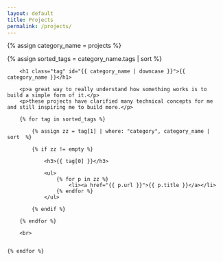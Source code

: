 ```yaml
---
layout: default
title: Projects
permalink: /projects/
---
```



{% assign category_name = projects %}

{% assign sorted_tags = category_name.tags | sort %}


<div class="posts">

        <h1 class="tag" id="{{ category_name | downcase }}">{{ category_name }}</h1>

        <p>a great way to really understand how something works is to build a simple form of it.</p>
        <p>these projects have clarified many technical concepts for me and still inspiring me to build more.</p>

        {% for tag in sorted_tags %}

            {% assign zz = tag[1] | where: "category", category_name | sort  %}
            
            {% if zz != empty %}
                
                <h3>{{ tag[0] }}</h3>

                <ul>
                    {% for p in zz %}
                        <li><a href="{{ p.url }}">{{ p.title }}</a></li>
                    {% endfor %}
                </ul>

            {% endif %}
        
        {% endfor %}

        <br>


    {% endfor %}


</div>

